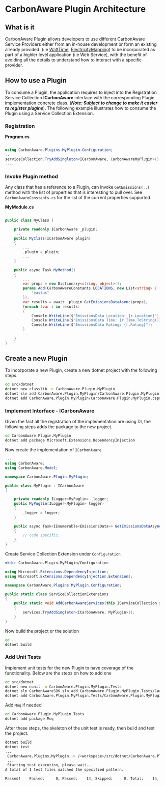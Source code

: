 # CarbonAware Plugin Architecture

## What is it   

CarbonAware Plugin allows developers to use different CarbonAware Service Providers either from an in-house development or form an existing already provided. (i.e [WattTime](https://www.wattime.org), [ElectricityMapping](https://static.electricitymap.org)) to be incorporated as part of a highler level application (i.e Web Service), with the benefit of avoiding all the details to understand how to interact with a specific provider.


## How to use a Plugin

To consume a Plugin, the application requires to inject into the Registration Service Collection **ICarbonAware** interface with the corresponding Plugin implementation concrete class. (***Note: Subject to change to make it easier to register plugins***). The following example illustrates how to consume the Plugin using a Service Collection Extension.

### Registration

**Program.cs**
```csharp

using CarbonAware.Plugins.MyPlugin.Configuration;
..
serviceCollection.TryAddSingleton<ICarbonAware, CarbonAwareMyPlugin>();
....
```

### Invoke Plugin method

Any class that has a reference to a Plugin, can invoke `GetEmissions(..)` method with the list of properties that is interesting to pull over. See `CarbonAwareConstants.cs` for the list of the current properties supported.

**MyModule.cs**
```csharp

public class MyClass {

    private readonly ICarbonAware _plugin;
    ...
    public MyClass(ICarbonAware plugin)
    {
        ...
        _plugin = plugin;
        ...
    }

    public async Task MyMethod()
    {
        ...
        var props = new Dictionary<string, object>();
        params.Add(CarbonAwareConstants.LOCATIONS, new List<string> {
            "eastus"
        });
        var results = await _plugin.GetEmissionsDataAsync(props);
        foreach (var r in results)
        {
            Console.WriteLine($"EmissionsData Location: {r.Location}");
            Console.WriteLine($"EmissionsData Time: {r.Time.ToString()}");
            Console.WriteLine($"EmissionsData Rating: {r.Rating}");
        }
        ...
    }
}
```

## Create a new Plugin

To incorporate a new Plugin, create a new dotnet project with the following steps.

```sh
cd src/dotnet
dotnet new classlib -o CarbonAware.Plugin.MyPlugin
dotnet sln add CarbonAware.Plugin.MyPlugin/CarbonAware.Plugin.MyPlugin.csprj
dotnet add CarbonAware.Plugin.MyPlugin/CarbonAware.Plugin.MyPlugin.csprj reference CarbonAware/CarbonAware.csproj
```
###  Implement Interface - ICarbonAware

Given the fact all the registration of the implementation are using DI, the following steps adds the package to the new project.

```sh
cd CarbonAware.Plugin.MyPlugin
dotnet add package Microsoft.Extensions.DependencyInjection
```

Now create the implementation of `ICarbonAware`

```csharp
...
using CarbonAware;
using CarbonAware.Model;

namespace CarbonAware.Plugin.MyPlugin;

public class MyPlugin : ICarbonAware
{

    private readonly ILogger<MyPuglin> _logger;
    public MyPuglin(ILogger<MyPlugin> logger)
    {
        _logger = logger;
    }

    public async Task<IEnumerable<EmissionsData>> GetEmissionsDataAsync(IDictionary props)
    {
        // code specific.
    }
}
```

Create Service Collection Extension under `Configuration`

```sh
mkdir CarbonAware.Plugin.MyPlugin/Configuration
```

```csharp
using Microsoft.Extensions.DependencyInjection;
using Microsoft.Extensions.DependencyInjection.Extensions;

namespace CarbonAware.Plugins.MyPlugin.Configuration;

public static class ServiceCollectionExtensions 
{
    public static void AddCarbonAwareServices(this IServiceCollection services)
    {
        services.TryAddSingleton<ICarbonAware, MyPlugin>();
    }
}
```

Now build the project or the solution

```sh
cd ..
dotnet build
```

### Add Unit Tests

Implement unit tests for the new Plugin to have coverage of the functionality. Below are the steps on how to add one

```sh
cd src/dotnet
dotnet new nunit -o CarbonAware.Plugin.MyPlugin.Tests
dotnet sln CarbonAwareSDK.sln add CarbonAware.Plugin.MyPlugin.Tests/CarbonAware.Plugin.MyPlugin.Tests.csproj
dotnet add CarbonAware.Plugin.MyPlugin.Tests/CarbonAware.Plugin.MyPlugin.csproj  reference CarbonAware.Plugin.MyPlugin/CarbonAware.Plugin.MyPlugin.csproj
```

Add `Moq` if needed

```sh
cd CarbonAware.Plugin.MyPlugin.Tests
dotnet add package Moq
```

After these steps, the skeleton of the unit test is ready, then build and test the project.

```sh
dotnet build
dotnet test
...
 CarbonAware.Plugins.MyPlugin -> /<workspace>/src/dotnet/CarbonAware.Plugins.MyPlugin/bin/Debug/net6.0/CarbonAware.Plugins.MyPlugin.dll
 ...
 Starting test execution, please wait...
A total of 1 test files matched the specified pattern.

Passed!  - Failed:     0, Passed:    14, Skipped:     0, Total:    14, Duration: 413 ms
```
